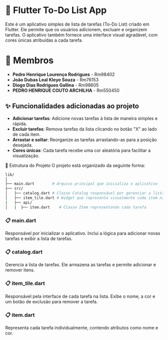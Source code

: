 # 📝 Flutter To-Do List App

Este é um aplicativo simples de lista de tarefas (To-Do List) criado em Flutter. Ele permite que os usuários adicionem, excluam e organizem tarefas. O aplicativo também fornece uma interface visual agradável, com cores únicas atribuídas a cada tarefa.

# 👥 Membros

- **Pedro Henrique Lourenço Rodrigues** - Rm98402 
- **João Dubas Leal Kleye Souza** - Rm76153
- **Diogo Dias Rodrigues Gallina**  - Rm98605
- **PEDRO HENRIQUE COUTO ARCHILHA** - Rm550450


## ✨ Funcionalidades adicionadas ao projeto
- **Adicionar tarefas**: Adicione novas tarefas à lista de maneira simples e rápida.
- **Excluir tarefas**: Remova tarefas da lista clicando no botão "X" ao lado de cada item.
- **Arrastar e soltar**: Reorganize as tarefas arrastando-as para a posição desejada.
- **Cores únicas**: Cada tarefa recebe uma cor aleatória para facilitar a visualização.

📂 Estrutura do Projeto
O projeto está organizado da seguinte forma:

```bash
lib/
│
├── main.dart        # Arquivo principal que inicializa o aplicativo
├── src/
│   ├── catalog.dart # Classe Catalog responsável por gerenciar a lista de tarefas
│   ├── item_tile.dart # Widget que representa visualmente cada item na lista
|   ├── api/
│   |  ├── item.dart    # Classe Item representando cada tarefa
```

### 📋 main.dart
Responsável por inicializar o aplicativo. Inclui a lógica para adicionar novas tarefas e exibir a lista de tarefas.

### 📋 catalog.dart
Gerencia a lista de tarefas. Ele armazena as tarefas e permite adicionar e remover itens.

### 📋 item_tile.dart
Responsável pela interface de cada tarefa na lista. Exibe o nome, a cor e um botão de exclusão para remover a tarefa.

### 📋 item.dart
Representa cada tarefa individualmente, contendo atributos como nome e cor.


